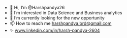 - 👋 Hi, I’m @Harshpandya26
- 👀 I’m interested in Data Science and Business analytics
- 🌱 I’m currently looking for the new opportunity 
- 📫 How to reach me harshpandya.brd@gmail.com 
- ✨ www.linkedin.com/in/harsh-pandya-2604

<!---
Harshpandya26/Harshpandya26 is a ✨ special ✨ repository because its `README.md` (this file) appears on your GitHub profile.
You can click the Preview link to take a look at your changes.
--->
